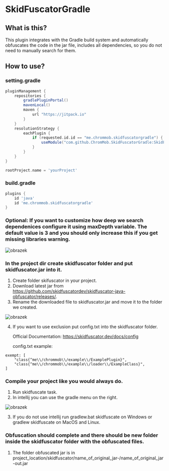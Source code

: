# SkidFuscatorGradle
## What is this?
This plugin integrates with the Gradle build system and automatically obfuscates the code in the jar file, includes all dependencies, so you do not need to manually search for them.

## How to use?
### setting.gradle

```groovy
pluginManagement {
    repositories {
        gradlePluginPortal()
        mavenLocal()
        maven {
            url "https://jitpack.io"
        }
    }
    resolutionStrategy {
        eachPlugin {
            if (requested.id.id == "me.chrommob.skidfuscatorgradle") {
                useModule("com.github.ChromMob.SkidFuscatorGradle:SkidFuscatorGradle:master-SNAPSHOT")
            }
        }
    }
}

rootProject.name = 'yourProject'
```

### build.gradle

```groovy
plugins {
    id 'java'
    id 'me.chrommob.skidfuscatorgradle'
}
```

### Optional: If you want to customize how deep we search dependenices configure it using maxDepth variable. The default value is 3 and you should only increase this if you get missing libraries warning.

![obrazek](https://user-images.githubusercontent.com/62996347/212710350-d5a1457a-d45c-45e5-a118-3a6f4f56da88.png)

### In the project dir create skidfuscator folder and put skidfuscator.jar into it.
1. Create folder skifuscator in your project.
2. Download latest jar from https://github.com/skidfuscatordev/skidfuscator-java-obfuscator/releases/.
3. Rename the downloaded file to skidfuscator.jar and move it to the folder we created.

![obrazek](https://user-images.githubusercontent.com/62996347/211897648-96f86a39-ed47-42ab-8495-2c36c69cf7b5.png)

4. If you want to use exclusion put config.txt into the skidfuscator folder.
   
   Official Documentation: https://skidfuscator.dev/docs/config

   config.txt example:
```HOCON
exempt: [
    "class{^me\\/chrommob\\/example\\/ExamplePlugin}",
    "class{^me\\/chrommob\\/example\\/loader\\/ExampleClass}",
]
```


### Compile your project like you would always do.
1. Run skidfuscate task.
2. In intellij you can use the gradle menu on the right.

![obrazek](https://user-images.githubusercontent.com/62996347/211897841-15481a45-5914-49ef-b2e1-803cf9302366.png)

3. If you do not use intellij run gradlew.bat skidfuscate on Windows or gradlew skidfuscate on MacOS and Linux.

### Obfuscation should complete and there should be new folder inside the skidfuscator folder with the obfuscated files.
1. The folder obfuscated jar is in project_location/skidfuscator/name_of_original_jar-/name_of_original_jar-out.jar
